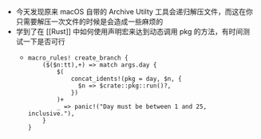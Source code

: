 - 今天发现原来 macOS 自带的 Archive Utilty 工具会递归解压文件，而这在你只需要解压一次文件的时候是会造成一些麻烦的
- 学到了在 [[Rust]] 中如何使用声明宏来达到动态调用 pkg 的方法，有时间测试一下是否可行
	- ```
	  macro_rules! create_branch {
	      ($($n:tt),+) => match args.day {
	          $(
	              concat_idents!(pkg = day, $n, {
	                $n => $crate::pkg::run()?,
	              })
	          )+
	          _ => panic!("Day must be between 1 and 25, inclusive."),
	      }
	  }
	  ```